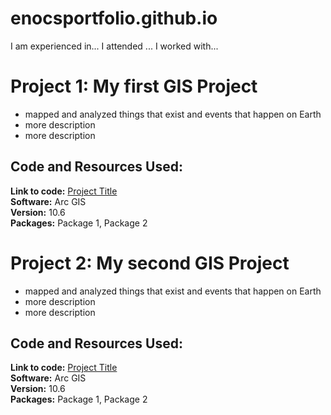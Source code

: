 # enocsportfolio.github.io
I am experienced in... I attended ... I worked with...
 
# Project 1: My first GIS Project
* mapped and analyzed things that exist and events that happen on Earth
* more description
* more description

## Code and Resources Used:
**Link to code:** [Project Title](https://www.google.com)  
**Software:** Arc GIS  
**Version:** 10.6  
**Packages:** Package 1, Package 2  

# Project 2: My second GIS Project
* mapped and analyzed things that exist and events that happen on Earth
* more description
* more description


## Code and Resources Used:
**Link to code:** [Project Title](https://www.google.com)  
**Software:** Arc GIS  
**Version:** 10.6  
**Packages:** Package 1, Package 2  
